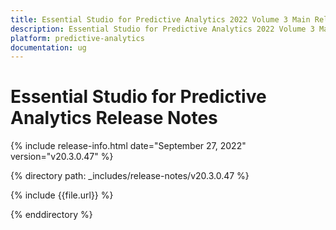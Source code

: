 ```yaml
---
title: Essential Studio for Predictive Analytics 2022 Volume 3 Main Release Release Notes  
description: Essential Studio for Predictive Analytics 2022 Volume 3 Main Release Release Notes  
platform: predictive-analytics
documentation: ug
---
```


# Essential Studio for Predictive Analytics  Release Notes  

{% include release-info.html date="September 27, 2022"  version="v20.3.0.47" %} 

{% directory path: _includes/release-notes/v20.3.0.47 %}

{% include {{file.url}} %}

{% enddirectory %}